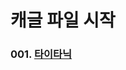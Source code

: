 # 캐글 파일 시작

### 001. [타이타닉](https://github.com/BOSOEK/Machine-learning/blob/main/kaggle/titanic(%ED%83%80%EC%9D%B4%ED%83%80%EB%8B%89).ipynb)
